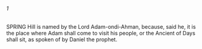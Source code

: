 ###### 1
SPRING Hill is named by the Lord Adam-ondi-Ahman, because, said he, it is the place where Adam shall come to visit his people, or the Ancient of Days shall sit, as spoken of by Daniel the prophet.





